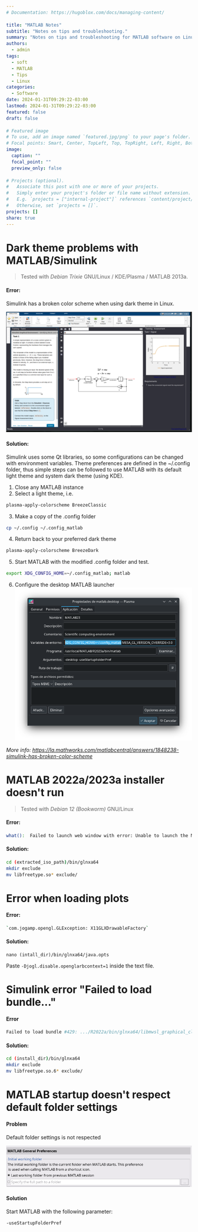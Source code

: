 ```yaml
---
# Documentation: https://hugoblox.com/docs/managing-content/

title: "MATLAB Notes"
subtitle: "Notes on tips and troubleshooting."
summary: "Notes on tips and troubleshooting for MATLAB software on Linux"
authors: 
  - admin 
tags: 
  - soft
  - MATLAB
  - Tips
  - Linux
categories: 
  - Software
date: 2024-01-31T09:29:22-03:00
lastmod: 2024-01-31T09:29:22-03:00
featured: false
draft: false

# Featured image
# To use, add an image named `featured.jpg/png` to your page's folder.
# Focal points: Smart, Center, TopLeft, Top, TopRight, Left, Right, BottomLeft, Bottom, BottomRight.
image:
  caption: ""
  focal_point: ""
  preview_only: false

# Projects (optional).
#   Associate this post with one or more of your projects.
#   Simply enter your project's folder or file name without extension.
#   E.g. `projects = ["internal-project"]` references `content/project/deep-learning/index.md`.
#   Otherwise, set `projects = []`.
projects: []
share: true
---
```


# Dark theme problems with MATLAB/Simulink
> Tested with _Debian Trixie_ GNU/Linux / KDE/Plasma / MATLAB 2013a. 

#### Error:
Simulink has a broken color scheme when using dark theme in Linux.

![simulink_dark](simulink_dark.png)

#### Solution:
Simulink uses some Qt libraries, so some configurations can be changed with environment variables. Theme preferences are
defined in the ~/.config folder, thus simple steps can be followed to use MATLAB with its default light theme and system dark theme (using KDE). 

1. Close any MATLAB instance
2. Select a light theme, i.e.
```bash
plasma-apply-colorscheme BreezeClassic
```
3. Make a copy of the .config folder
```bash
cp ~/.config ~/.config_matlab
```
4. Return back to your preferred dark theme
```bash
plasma-apply-colorscheme BreezeDark
```
5. Start MATLAB with the modified .config folder and test.
```bash
export XDG_CONFIG_HOME=~/.config_matlab; matlab
```
6. Configure the desktop MATLAB launcher
![alt text](matlab_launcher.png)

_More info: https://la.mathworks.com/matlabcentral/answers/1848238-simulink-has-broken-color-scheme_

# MATLAB 2022a/2023a installer doesn't run

> Tested with _Debian 12 (Bookworm)_ GNU/Linux  

#### Error:
```bash
what():  Failed to launch web window with error: Unable to launch the MATLABWindow application. The exit code was: 127
```

#### Solution:

```bash
cd (extracted_iso_path)/bin/glnxa64
mkdir exclude
mv libfreetype.so* exclude/
```

# Error when loading plots
 
#### Error:
```bash
`com.jogamp.opengl.GLException: X11GLXDrawableFactory`
```

#### Solution:
```
nano (intall_dir)/bin/glnxa64/java.opts
```
Paste `-Djogl.disable.openglarbcontext=1` inside the text file.

# Simulink error "Failed to load bundle..."
#### Error
```bash
Failed to load bundle #429: .../R2022a/bin/glnxa64/libmwsl_graphical_classes.so
```

#### Solution:
```bash
cd (install_dir)/bin/glnxa64
mkdir exclude 
mv libfreetype.so.6* exclude/
```

# MATLAB startup doesn't respect default folder settings

#### Problem
Default folder settings is not respected

![Default folder settings](image.png)

#### Solution
Start MATLAB with the following parameter:
```bash
-useStartupFolderPref
```
 
